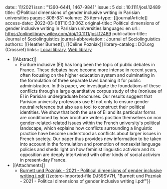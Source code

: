 date:: 11/2021
issn:: "1360-6441, 1467-9841"
issue:: 5
doi:: 10.1111/josl.12489
title:: @Political dimensions of gender inclusive writing in Parisian universities
pages:: 808-831
volume:: 25
item-type:: [[journalArticle]]
access-date:: 2022-03-08T10:33:06Z
original-title:: Political dimensions of gender inclusive writing in Parisian universities
language:: en
url:: https://onlinelibrary.wiley.com/doi/10.1111/josl.12489
publication-title:: Journal of Sociolinguistics
journal-abbreviation:: Journal of Sociolinguistics
authors:: [[Heather Burnett]], [[Céline Pozniak]]
library-catalog:: DOI.org (Crossref)
links:: [Local library](zotero://select/groups/2386895/items/743RJAAY), [Web library](https://www.zotero.org/groups/2386895/items/743RJAAY)

- [[Abstract]]
	- Écriture inclusive (EI) has long been the topic of public debates in France. These debates have become more intense in recent years, often focusing on the higher education system and culminating in the formulation of three separate laws banning it for public administration. In this paper, we investigate the foundations of these conflicts through a large quantitative corpus study of the (non)use of EI in Parisian undergraduate brochures. Our results suggest that Parisian university professors use EI not only to ensure gender neutral reference but also as a tool to construct their political identities. We show that both the use of EI and its particular forms are conditioned by how brochure writers position themselves on non gender-r­elated-­related issues within the French university's political landscape, which explains how conflicts surrounding a linguistic practice have become understood as conflicts about larger issues in French society. Our paper thus provides new information to be taken into account in the formulation and promotion of nonsexist language policies and sheds light on how feminist linguistic activism and its opposition are deeply intertwined with other kinds of social activism in present-­day France.
- [[Attachments]]
	- [Burnett und Pozniak - 2021 - Political dimensions of gender inclusive writing i.pdf](zotero://select/groups/2386895/items/DJ59SV7H) {{zotero-imported-file DJ59SV7H, "Burnett und Pozniak - 2021 - Political dimensions of gender inclusive writing i.pdf"}}